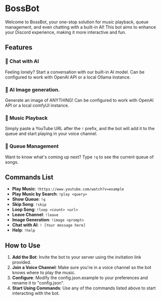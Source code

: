 # BossBot

Welcome to BossBot, your one-stop solution for music playback, queue management, and even chatting with a built-in AI! This bot aims to enhance your Discord experience, making it more interactive and fun.

## Features

### 🤖 Chat with AI

Feeling lonely? Start a conversation with our built-in AI model. 
Can be configured to work with OpenAI API or a local Ollama instance.

### 🌅 AI Image generation.

Generate an image of ANYTHING!
Can be configured to work with OpenAI API or a local comfyUI instance.

### 🎵 Music Playback

Simply paste a YouTube URL after the `!` prefix, and the bot will add it to the queue and start playing in your voice channel.

### 📜 Queue Management

Want to know what's coming up next? Type `!q` to see the current queue of songs.

## Commands List

- **Play Music**: `!https://www.youtube.com/watch?v=example`
- **Play Music by Search**: `!play <query>`
- **Show Queue**: `!q`
- **Skip Song**: `!skip`
- **Loop Song**: `!loop <count> <url>`
- **Leave Channel**: `!leave`
- **Image Generation**: `!image <prompt>`
- **Chat with AI**: `! [Your message here]`
- **Help**: `!help`

## How to Use

1. **Add the Bot**: Invite the bot to your server using the invitation link provided.
2. **Join a Voice Channel**: Make sure you're in a voice channel so the bot knows where to play the music.
3. **Configure**: Modify the config.json.example to your preferences and rename it to "config.json".
4. **Start Using Commands**: Use any of the commands listed above to start interacting with the bot.
